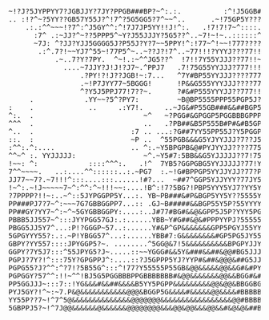 <div align="center">
 <pre> 
~!?J?5JYPPYY7?JGBJJY?7JY?PPGB###BP?~^:.:.          :^!J5GGB#BB####&##&&&###P?!::^Y!:^:^?Y!J!7~!!!75!7GJ^~YGJ
.. :!?^~?5YY??GB57Y55J?^!7^?5G5GG5?7^~~^..      .~!75GP5Y???77!!!!!!!77JY55GBGJ7!^::7~^:!!^~^:!~~?YJGGGP?P5Y
    .:.:^^~~~!?7^:^J5GY^^:^!7J7JP5YY!!J!^:.   .!7!7!7~^::::..............::^J~.:J~^^7J7^??!PP^~::^?555?P57~^
      :7^ .:~JJ?^~??5PPP5^~Y?J55JJJY?5G5??^..~7!~!~..::::::^::^^^^:::::::::.^J..::.::^!5777YJY7~^:^Y5BP5J7:?
      ~7J: ^?JJ?YJJ5GGGG5J?P55J?Y?7~~5PPY!^:!77~^!~~!777????????????????????7YYG#7...^^!?J!J5G5PG?!7B#GGY?!~
       .:^.7?!~~YJ7^55~!77P5^~..~??J?!7^..~77!!!?YYYJ???77!!!!!~~~~!777??JJJY5PGGPY777!^~Y7YJ5B#PGYG57?PJ~?5
           .~..7?Y?7PY.  ^~!.:~^^JG5??^  !7!!7Y55YJJJ??77!!~~~^^^^^~~!!!7?JJJYY55PB&&BY7:^JJ!7Y&GJ!GJ?~?5JB5
             ....~7JJY?J!J!?J7~.^PPJ7   .7!75G55YYJJJ?777!!!~~~~~~~!!!!77?JJJYY5Y5PG##B5?.^?7!:J&5PBPGJJ#J~J
                 .?PY!?!J??JGB!~:7...   ^7Y#BP55YYJJJ????7777777777???????JJJJ5YYY5GB#G5Y?~7J?7!P&&#P5J5P~PP
                 .~!P7JYY77~5BGGG!      !P&&G555YYYJJJ????77?77777??7777????JJYYYY5PB&#G5YJ~^77~!P&&#BPGGGB5
                 ^?Y5J5PPJ77!7??~.      ?#&#P555YYYJJ??777!!!77!!7!7!!!7????JJJYYY5PGB&#GJ!:.???~~&&5GGPGGG5
     .            .YY~~?5^?PY7:         ~B@BP5555PPP55PGP5J?77?!?J7JYYY5PPP555YJ?Y5PGG&&BPYJYY?7:7&#GY~7Y??G
:    .             ..     .:Y7!.     ..~JG&#P55GB###&&##BGP5YJ??7JJ5PGGB#&&&#BBG5Y5PGB&##5PBBG5Y5B#GY?7YJ?YY
^:.  .                          ~^   ~?PGG#&GPGGP5PGGBBBGPPPPP5J?J5PG555B###BBGPP55PPB&&BPPP5YJYGBB5^7YY57?Y
^^^  .                          ..   .?PB##&B5P555B#P#&#B5GPPGPYJ5PGPPG5GBB#G#BP5Y5PPG&@#B#GPJJPGB?^::^7JYGP
^..  .                       :7 .. ...:?G##&#55YY55PP55J?Y5PGGPYY5PPGPP5J?JY5YYYYYY5PG&@##G55YPBBB!7: .JBBP?
::.  :                       ~P ..  ^55PGB&&&G5YJYYJJJ?7??J5PG5JJ5PP55YYY???JJJJJYY5GB&@#B5YPGP##P7JYYGP7?~~
:^^:.^:....                  .. ^:.~Y5BPGPB&@#PYJYYJJ????775GPY??YPP55Y77?J?JJJJJYY5GB&#B55555B###BG5J^^:7!~
^^~^ :. YYJJJJJ:                ~^.~Y5#7:5BB&&G5YJJJJJ??7!75G5Y??YPPP5J?77JJJJJJJY5PGGB5YYPGJ5##BBBY?7. !77G
!~~: ^:            ::::^^^:.   .!^  7YB5?GGPGBG5YYJJJJJ?77!YGY?7!?YPPPJ777??JJYJJY5PGGPYJYPPGBGBBY5GPGJ~!!7!
7^^~~~~.   ..:....^^::::::..:.~PG7  :.~!G#BPPGP5YYJJYJJ?77?PP5?7!?Y5555?77??JYYYYY55PPP5Y55YBGBBJ7B&#?~~^J!~
JJ77~~7?.~7!!!^:::....:::......!#?...  ~##7^GGP5YJJYYY?77JY55PP55Y5PP5YJJ?77JY5YYYY5PPPY5PB#GGP5G&BGB55J5#GP
!~^:.~!J~~~~~7~^:^^:^~!!!~~:....!B^:!7?5BG?!PBP5YYY5YJ7?YY5YY5Y?JJ?Y5Y55YYJ7?YP5YYY5PPGGBB#GBPPB##&&####B##B
?7PPPP?!!~:..~^::5JYPGGPP5Y...:. YB~PB###&#P&BGP5YY5Y??5555YY5J????JYYY5YY55JYP5YYY5PPG#B#B##B#&&&&&&#&&&##G
PP###PJ7?7~^:~~~7G7GBBGGPP7...:: .GJ~B#####&&BGP55Y5P?55YYYYJY??J?????JYYY555YPYYY55PPGBBB#&&&&####&##&&###&
PP##GY?YY7~^:~^~5GYGBBGGPY:....:..J#77#BG#&&@&GPP5J5P?YYY5PGGGPP55PPPGGP55Y5JYP5Y555PPBB###&&####&&&&&&##&&&
PBBB5JJ557~^:::JYYPGG57GJ:.:......YBB~Y#G##&@&#PPPYYPJ?555555YYYYYYYYYYYY55YY5P55PP5PBBB#&&&&&&&&####&##&&&&
PBGG5JJ5Y7^...:P!?GGGP~57..:......Y#&P^GP&&&&&&&GPP5PGYJ55YYJJJJJJJJJJYY55YYPGP55PGGBBB&B#&&&&&#&##&&&&#&&&&
5GPGYYY55?:.:.~P!YBGG57^...:......YBB#7:G&&&&&&&&#GP5PG5JY55YJJYYYYYYY555YJ5GG5PPGP5####B##&#&&##########&&&
GBPY?YY557::::JPYGGP5?~. ........^5GG@&7!5&&&&&&&&&&BPGPYJJYYYJJJJJJJJJYYJYPGGPGBBP77B&&########&&&&#&######
GGPY?7Y5J7:::^55JPYG5?J~.....::~~YGGG#&&5Y&###&&##&@@#BG5JJJYYJ?????JYYJJY5PBBGGGG&#?7P####&#&&#&&&&&#####&&
PGPJ?7Y?!^:::75Y?GPGPPJ^:....::?J5GPPP5YJ?YYP#&##&@@@&##G5JJJYJ????JYYJJJ5GB#GPPGG&&GPJJYY5555GBB###&&###&&&
PGPG55?J?^^:^?7!?5B55G^:::^!77?Y55555P55GB&@@&&&&&@@&&G#&#PYYYYYJJJYYYY5GB##BP5PGB#&&#G7YGP55YPB###GGGGGBB##
PGPGGY?57^^:!!~^^!BJ5G5PGGBBBPPGBBBBBBB#&@@&&&&&&&@@&&BGG#&#BGGPPPPGGGB#BGGGP55GBGB&&&#5G#BBB#&&&&&BP5P555PP
PP5GGJJJ~:::7::!YG&&&#&&##&&&&B5YY5PGPP&&&&&&&&&@@&@@&BBGGBGGBBGGGGGPP55PPBGPPPGGB&###&&##GG#&&&&&&##BB#B##B
PYJ5GY?!^~:~7.P&@&&&&&&&&&&&@@@&BGGP5G&&&&#&&&&&@@&&&&#BBBBBP55YYYYYJYY5PGGPPGGPG###&&&##B##&&&&&###&&###&&#
YY55P??7~!^7^5@&&&&&&&&&&&&&&@@@@@@@&&&&&&&&&&&&&&&&&@@#BBBBGP555555Y55PGGPPGBP5#####&&#GG#&&&&&&&&&&&&&&&&B
5GBPPJ5?~!^7J@@&&&&&&@&&&&&&@@@@@@@@&&&@@&@@&&&@@&&#&@&@&##BGP5555555555PPPGBPJG&&&&#&&GPGB&&&&&&@@@@@&&@@&# </pre>
</div>
